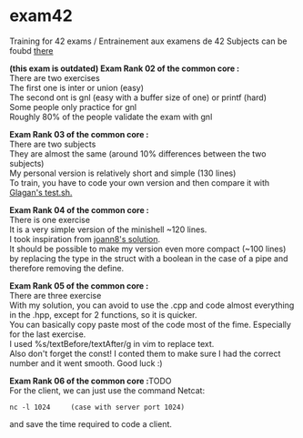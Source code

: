 # exam42
Training for 42 exams / Entrainement aux examens de 42
Subjects can be foubd [there](https://github.com/markveligod/examrank-02-03-04-05-06)  
  
<b>(this exam is outdated) Exam Rank 02 of the common core :</b><br>There are two exercises<br>The first one is inter or union (easy)<br>The second ont is gnl (easy with a buffer size of one) or printf (hard)<br>Some people only practice for gnl<br>Roughly 80% of the people validate the exam with gnl

<b>Exam Rank 03 of the common core :</b><br>There are two subjects<br>They are almost the same (around 10% differences between the two subjects)<br>My personal version is relatively short and simple (130 lines)<br>To train, you have to code your own version and then compare it with [Glagan's test.sh.](https://github.com/Glagan/42-exam-rank-03)

<b>Exam Rank 04 of the common core :</b><br>There is one exercise<br>It is a very simple version of the minishell ~120 lines.<br>I took inspiration from [joann8's solution](https://github.com/joann8/ExamTraining/tree/master/exam4).<br>It should be possible to make my version even more compact (~100 lines) by replacing the type in the struct with a boolean in the case of a pipe and therefore removing the define.

<b>Exam Rank 05 of the common core :</b><br>There are three exercise<br>With my solution, you can avoid to use the .cpp and code almost everything in the .hpp, except for 2 functions, so it is quicker.<br>You can basically copy paste most of the code most of the fime. Especially for the last exercise.<br>I used %s/textBefore/textAfter/g in vim to replace text.<br>Also don't forget the const! I conted them to make sure I had the correct number and it went smooth. Good luck :)

<b>Exam Rank 06 of the common core :</b>TODO<br>For the client, we can just use the command Netcat:
```
nc -l 1024     (case with server port 1024)
```
and save the time required to code a client.

<!--
https://github.com/markveligod/examrank-02-03-04-05-06
-->
